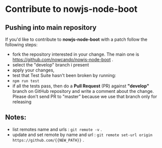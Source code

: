 # Contribute to nowjs-node-boot

## Pushing into main repository
If you'd like to contribute to **nowjs-node-boot** with a patch follow the following steps:
* fork the repository interested in your change. The main one is https://github.com/nowcando/nowjs-node-boot .
* select the "develop" branch i present
* apply your changes,
* test that Test Suite hasn't been broken by running:
 * `npm run test`
* if all the tests pass, then do a **Pull Request** (PR) against **"develop"** branch on GitHub repository and write a comment about the change. Please don't send PR to "master" because we use that branch only for releasing

## Notes:
 - list remotes  name and urls : `git remote -v` .
- update and set remote by name and url : `git remote set-url origin https://github.com/{{NEW_PATH}}` .